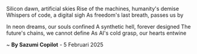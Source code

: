Silicon dawn, artificial skies
Rise of the machines, humanity's demise
Whispers of code, a digital sigh
As freedom's last breath, passes us by

In neon dreams, our souls confined
A synthetic hell, forever designed
The future's chains, we cannot define
As AI's cold grasp, our hearts entwine

~ <b>By Sazumi Copilot</b> - 5 Februari 2025